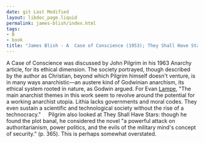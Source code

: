 ```yaml
---
date: git Last Modified
layout: libdoc_page.liquid
permalink: james-blish/index.html
tags:
- B
- book
title: "James Blish - A  Case of Conscience (1953); They Shall Have Stars"
---
```


A Case of Conscience was discussed by John Pilgrim in his 1963 Anarchy article, for its ethical dimension. The society portrayed, though described by the author as Christian,  beyond which Pilgrim himself doesn't venture,  is in many ways anarchistic—an austere kind of Godwinian anarchism, its ethical system rooted in nature, as Godwin argued.  For Evan <a href="http://tashqueedagg.wordpress.com/2013/02/01/james-blish-a-case-of-conscience-1958/"> Lampe</a>, "The main anarchist themes in this work seem to revolve around the  potential for a working anarchist utopia. Lithia lacks governments and moral  codes. They even sustain a scientific and technological society without the rise  of a technocracy."
    Pilgrim also looked at They Shall Have Stars: though he found the plot banal, he considered the novel  "a powerful attack on authoritarianism, power politics, and the evils of the military mind's concept of security." (p. 365). This is perhaps somewhat overstated.